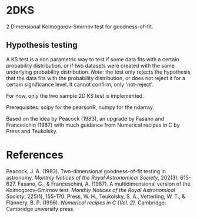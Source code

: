 # 2DKS
2 Dimensional Kolmogorov-Smirnov test for goodness-of-fit.

## Hypothesis testing
A KS test is a non parametric way to test if some data fits with a certain probability distribution, 
or if two datasets were created with the same underlying probability distribution. 
*Note*: the test only rejects the hypothesis that the data fits with the probability distribution, or does not reject it
for a certain significance level. It cannot confirm, only 'not-reject'.

For now, only the two sample 2D KS test is implemented.

Prerequisites: scipy for the pearsonR, numpy for the ndarray.

Based on the idea by Peacock (1983), an upgrade by Fasano and Franceschin (1987) with
much guidance from Numerical recipes in C by Press and Teukolsky.

# References
Peacock, J. A. (1983). Two-dimensional goodness-of-fit testing in astronomy. *Monthly Notices of the Royal Astronomical Society*, 202(3), 615-627.
Fasano, G., & Franceschini, A. (1987). A multidimensional version of the Kolmogorov–Smirnov test. *Monthly Notices of the Royal Astronomical Society*, 225(1), 155-170.
Press, W. H., Teukolsky, S. A., Vetterling, W. T., & Flannery, B. P. (1996). *Numerical recipes in C (Vol. 2).* Cambridge: Cambridge university press.
